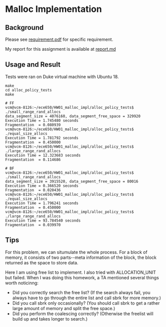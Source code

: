# Malloc Implementation

## Background

Please see [requirement.pdf](https://github.com/menyf/ECE650/blob/master/HW01_malloc_impl/requirement.pdf) for specific requirement.

My report for this assignment is available at [report.md](https://github.com/menyf/ECE650/blob/master/HW01_malloc_impl/report.md)

## Usage and Result

Tests were ran on Duke virtual machine with Ubuntu 18.

```
make
cd alloc_policy_tests
make

# FF
vcm@vcm-8126:~/ece650/HW01_malloc_impl/alloc_policy_tests$ ./small_range_rand_allocs
data_segment_size = 4076160, data_segment_free_space = 329920
Execution Time = 1.745480 seconds
Fragmentation  = 0.080939
vcm@vcm-8126:~/ece650/HW01_malloc_impl/alloc_policy_tests$ ./equal_size_allocs
Execution Time = 1.781792 seconds
Fragmentation  = 0.450000
vcm@vcm-8126:~/ece650/HW01_malloc_impl/alloc_policy_tests$ ./large_range_rand_allocs
Execution Time = 12.323683 seconds
Fragmentation  = 0.114686

# BF
vcm@vcm-8126:~/ece650/HW01_malloc_impl/alloc_policy_tests$ ./small_range_rand_allocs
data_segment_size = 3915520, data_segment_free_space = 80016
Execution Time = 0.366520 seconds
Fragmentation  = 0.020436
vcm@vcm-8126:~/ece650/HW01_malloc_impl/alloc_policy_tests$ ./equal_size_allocs
Execution Time = 1.796241 seconds
Fragmentation  = 0.450000
vcm@vcm-8126:~/ece650/HW01_malloc_impl/alloc_policy_tests$ ./large_range_rand_allocs
Execution Time = 93.784540 seconds
Fragmentation  = 0.039970
```

## Tips

For this problem, we can situmulate the whole process. For a block of memory, it consists of two parts--meta information of the block, the block returned as the space to store data. 

Here I am using free list to implement. I also tried with ALLOCATION_UNIT but failed. When I was doing this homework, a TA mentioned several things worth noticinng: 

- Did you correctly search the free list? (If the search always fail, you always have to go through the entire list and call sbrk for more memory.)
- Did you call sbrk only occasionally? (You should call sbrk to get a rather large amount of memory and split the free space.)
- Did you perform the coalescing correctly? (Otherwise the freelist will build up and takes longer to search.)
